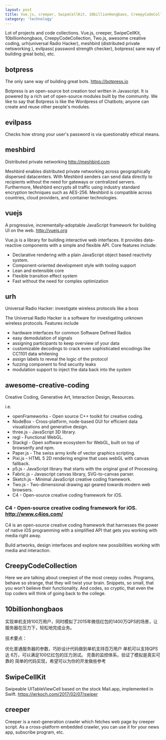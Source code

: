 ```yaml
---
layout: post
title: Vue.js, creeper, SwipeCellKit, 10billionHongbaos, CreepyCodeCollection, etc.
category: 'technology'
---
```


Lot of projects and code collections. Vue.js, creeper, SwipeCellKit, 10billionhongbaos, CreepyCodeCollection,
Two.js, awesome creative coding, urh(universal Radio Hacker), meshbird (distributed private netsworking ),
evilpass( password strength checker), botpress( sane way of building great bots), etc.

## botpress

 The only sane way of building great bots. https://botpress.io

 Botpress is an open-source bot creation tool written in Javascript. It is powered by a rich set of open-source modules built by the community. We like to say that Botpress is like the Wordpress of Chatbots; anyone can create and reuse other people's modules.


##  evilpass

Checks how strong your user's password is via questionably ethical means.

##  meshbird

Distributed private networking http://meshbird.com

Meshbird enables distributed private networking across geographically dispersed datacenters. With Meshbird senders can send data directly to recipients without the need for gateways or centralized servers. Furthermore, Meshbird encrypts all traffic using industry standard encryption techniques such as AES-256. Meshbird is compatible across countries, cloud providers, and container technologies.

##  vuejs

A progressive, incrementally-adoptable JavaScript framework for building UI on the web. http://vuejs.org

Vue.js is a library for building interactive web interfaces. It provides data-reactive components with a simple and flexible API. Core features include:

-   Declarative rendering with a plain JavaScript object based reactivity system.
-   Component-oriented development style with tooling support
-   Lean and extensible core
-   Flexible transition effect system
-   Fast without the need for complex optimization

##  urh

Universal Radio Hacker: investigate wireless protocols like a boss

The Universal Radio Hacker is a software for investigating unknown wireless protocols. Features include

-   hardware interfaces for common Software Defined Radios
-   easy demodulation of signals
-   assigning participants to keep overview of your data
-   customizable decodings to crack even sophisticated encodings like CC1101 data whitening
-   assign labels to reveal the logic of the protocol
-   fuzzing component to find security leaks
-   modulation support to inject the data back into the system

##  awesome-creative-coding

Creative Coding, Generative Art, Interaction Design, Resources.

i.e.

-   openFrameworks - Open source C++ toolkit for creative coding.
-   NodeBox - Cross-platform, node-based GUI for efficient data visualizations and generative design.
-   three.js - JavaScript 3D library.
-   regl - Functional WebGL.
-   Stackgl - Open software ecosystem for WebGL, built on top of browserify and npm.
-   Paper.js - The swiss army knife of vector graphics scripting.
-   Pixi.js - HTML 5 2D rendering engine that uses webGL with canvas fallback.
-   p5.js - JavaScript library that starts with the original goal of Processing.
-   Fabric.js - Javascript canvas library, SVG-to-canvas parser.
-   Sketch.js - Minimal JavaScript creative coding framework.
-   Two.js - Two-dimensional drawing api geared towards modern web browsers.
-   C4 - Open-source creative coding framework for iOS.

### C4 - Open-source creative coding framework for iOS. http://www.c4ios.com/

C4 is an open-source creative coding framework that harnesses the power of native iOS programming with a simplified API that gets you working with media right away.

Build artworks, design interfaces and explore new possibilities working with media and interaction.


##  CreepyCodeCollection

Here we are talking about creepiest of the most creepy codes. Programs, behave so strange, that they will twist your brain. Snippets, so small, that you won’t believe their functionality. And codes, so cryptic, that even the top coders will think of going back to the college.

##  10billionhongbaos

实现单机支持100万用户，同时模拟了2015年微信红包的1400万QPS的场景，让服务器在压力下，轻松地完成业务。

技术要点：

优化普通服务器的参数，巧妙设计代码做到单机支持百万用户
单机可以支持QPS达 6万，可以满足100亿红包的压力测试。
完善的监控体系，验证了模拟是真实可靠的
简单的代码实现，希望可以为你的开发做些参考

##  SwipeCellKit

Swipeable UITableViewCell based on the stock Mail.app, implemented in Swift. https://jerkoch.com/2017/02/07/swiper


##  creeper

Creeper is a next-generation crawler which fetches web page by creeper script. As a cross-platform embedded crawler, you can use it for your news app, subscribe program, etc.




